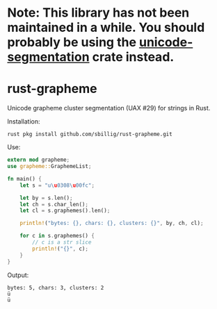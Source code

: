 # Note: This library has not been maintained in a while. You should probably be using the [unicode-segmentation](https://crates.io/crates/unicode-segmentation) crate instead.

rust-grapheme
=============

Unicode grapheme cluster segmentation (UAX #29) for strings in Rust.

Installation:

    rust pkg install github.com/sbillig/rust-grapheme.git

Use:

```rust
extern mod grapheme;
use grapheme::GraphemeList;

fn main() {
    let s = "u\u0308\u00fc";

    let by = s.len();
    let ch = s.char_len();
    let cl = s.graphemes().len();

    println!("bytes: {}, chars: {}, clusters: {}", by, ch, cl);

    for c in s.graphemes() {
        // c is a str slice
        println!("{}", c);
    }
}
```
Output:
```
bytes: 5, chars: 3, clusters: 2
ü
ü
```
